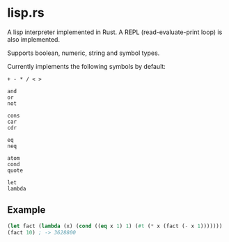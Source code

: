 # lisp.rs

A lisp interpreter implemented in Rust. A REPL (read-evaluate-print loop) is also implemented.

Supports boolean, numeric, string and symbol types.

Currently implements the following symbols by default:
```
+ - * / < >

and
or
not

cons
car
cdr

eq
neq

atom
cond
quote

let
lambda
```

## Example
```lisp
(let fact (lambda (x) (cond ((eq x 1) 1) (#t (* x (fact (- x 1)))))))
(fact 10) ; -> 3628800
```